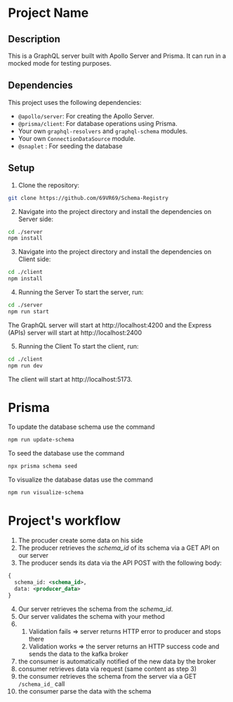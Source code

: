 # Project Name

## Description

This is a GraphQL server built with Apollo Server and Prisma. It can run in a mocked mode for testing purposes.

## Dependencies

This project uses the following dependencies:

- `@apollo/server`: For creating the Apollo Server.
- `@prisma/client`: For database operations using Prisma.
- Your own `graphql-resolvers` and `graphql-schema` modules.
- Your own `ConnectionDataSource` module.
- `@snaplet` : For seeding the database

## Setup

1. Clone the repository:

```bash
git clone https://github.com/69VR69/Schema-Registry
```

2. Navigate into the project directory and install the dependencies on Server side:

```bash
cd ./server
npm install
```

3. Navigate into the project directory and install the dependencies on Client side:

```bash
cd ./client
npm install
```

4. Running the Server
   To start the server, run:

```bash
cd ./server
npm run start
```

The GraphQL server will start at http://localhost:4200 and the Express (APIs) server will start at http://localhost:2400

5. Running the Client
   To start the client, run:

```bash
cd ./client
npm run dev
```

The client will start at http://localhost:5173.

# Prisma

To update the database schema use the command
```bash
npm run update-schema
```

To seed the database use the command
```bash
npx prisma schema seed
```
To visualize the database datas use the command
```bash
npm run visualize-schema
```

# Project's workflow
1) The procuder create some data on his side
2) The producer retrieves the _schema_id_ of its schema via a GET API on our server
3) The producer sends its data via the API POST with the following body:
```xml
{
  schema_id: <schema_id>,
  data: <producer_data>
}
```
4) Our server retrieves the schema from the _schema_id_.
5) Our server validates the schema with your method
6) 
    1) Validation fails => server returns HTTP error to producer and stops there
    2) Validation works => the server returns an HTTP success code and sends the data to the kafka broker
7) the consumer is automatically notified of the new data by the broker
8) consumer retrieves data via request (same content as step 3)
9) the consumer retrieves the schema from the server via a GET `/schema_id_` call
10) the consumer parse the data with the schema